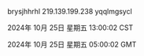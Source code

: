 brysjhhrhl 219.139.199.238 yqqlmgsycl

2024年 10月 25日 星期五 13:00:02 CST

2024年 10月 25日 星期五 05:00:02 GMT
